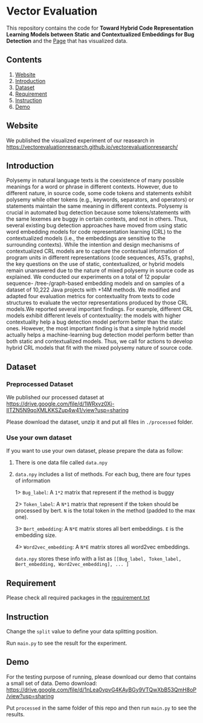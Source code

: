 # Vector Evaluation

This repository contains the code for **Toward Hybrid Code Representation Learning Models between Static and Contextualized Embeddings for Bug Detection** and the [Page](https://vectorevaluationresearch.github.io/vectorevaluationresearch/) that has visualized data.

## Contents

1. [Website](#Website)
2. [Introduction](#Introduction)
3. [Dataset](#Dataset)
4. [Requirement](#Requirement)
5. [Instruction](#Instruction)
6. [Demo](#Demo)

## Website

We published the visualized experiment of our reasearch in https://vectorevaluationresearch.github.io/vectorevaluationresearch/

## Introduction

Polysemy in natural language texts is the coexistence of many
possible meanings for a word or phrase in different contexts. However,
due to different nature, in source code, some code tokens and
statements exhibit polysemy while other tokens (e.g., keywords,
separators, and operators) or statements maintain the same meaning
in different contexts. Polysemy is crucial in automated bug
detection because some tokens/statements with the same lexemes
are buggy in certain contexts, and not in others. Thus, several existing
bug detection approaches have moved from using static word
embedding models for code representation learning (CRL) to the
contextualized models (i.e., the embeddings are sensitive to the surrounding
contexts). While the intention and design mechanisms of
contextualized CRL models are to capture the contextual information
of program units in different representations (code sequences,
ASTs, graphs), the key questions on the use of static, contextualized,
or hybrid models remain unanswered due to the nature of mixed
polysemy in source code as explained.
We conducted our experiments on a total of 12 popular sequence-
/tree-/graph-based embedding models and on samples of a dataset of
10,222 Java projects with +14M methods. We modified and adapted
four evaluation metrics for contextuality from texts to code structures
to evaluate the vector representations produced by those CRL
models.We reported several important findings. For example, different
CRL models exhibit different levels of contextuality: the models
with higher contextuality help a bug detection model perform better
than the static ones. However, the most important finding is
that a simple hybrid model actually helps a machine-learning bug
detection model perform better than both static and contextualized
models. Thus, we call for actions to develop hybrid CRL models
that fit with the mixed polysemy nature of source code.

## Dataset

### Preprocessed Dataset

We published our processed dataset at https://drive.google.com/file/d/1WRxvz0Xj-IlTZN5N9qoXMLKKSZup4w41/view?usp=sharing

Please download the dataset, unzip it and put all files in ```./processed``` folder.

### Use your own dataset

If you want to use your own dataset, please prepare the data as follow:

1. There is one data file called ```data.npy```

2. ```data.npy``` includes a list of methods. For each bug, there are four types of information

	1> ```Bug_label```: A ```1*2``` matrix that represent if the method is buggy
	
	2> ```Token_label```: A ```N*1``` matrix that represent if the token should be processed by bert. ```N``` is the total token in the method (padded to the max one). 
	
	3> ```Bert_embedding```: A ```N*E``` matrix stores all bert embeddings. ```E``` is the embedding size.
	
	4> ```Word2vec_embedding```: A ```N*E``` matrix stores all word2vec embeddings. 
	
	```data.npy``` stores these info with a list as ```[[Bug_label, Token_label, Bert_embedding, Word2vec_embedding], ... ]```

## Requirement

Please check all required packages in the [requirement.txt]()

## Instruction

Change the ```split``` value to define your data splitting position.

Run ```main.py``` to see the result for the experiment. 

## Demo

For the testing purpose of running, please download our demo that contains a small set of data. Demo download: https://drive.google.com/file/d/1nLea0vpvG4KAyBGy9VTQwXbB53QmH8oP/view?usp=sharing

Put ```processed``` in the same folder of this repo and then run ```main.py``` to see the results.
